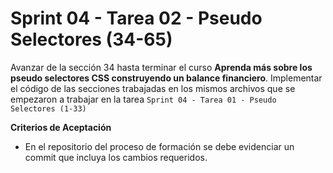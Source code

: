 # Sprint 04 - Tarea 02 - Pseudo Selectores (34-65)

Avanzar de la sección 34 hasta terminar el curso **Aprenda más sobre los pseudo selectores CSS construyendo un balance financiero**. Implementar el código de las secciones trabajadas en los mismos archivos que se empezaron a trabajar en la tarea `Sprint 04 - Tarea 01 - Pseudo Selectores (1-33)`

**Criterios de Aceptación**

- En el repositorio del proceso de formación se debe evidenciar un commit que incluya los cambios requeridos.
